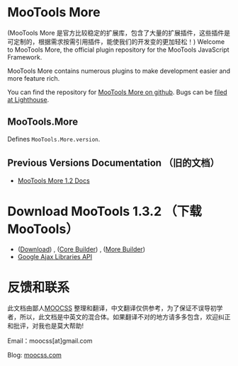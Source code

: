 ﻿MooTools More
==============================
(MooTools More 是官方比较稳定的扩展库，包含了大量的扩展插件，这些插件是可定制的，根据需求按需引用插件，能使我们的开发变的更加轻松！)
Welcome to MooTools More, the official plugin repository for the MooTools JavaScript Framework.

MooTools More contains numerous plugins to make development easier and more feature rich.

You can find the repository for [MooTools More on github](http://github.com/mootools/mootools-more).
Bugs can be [filed at Lighthouse](http://mootools.lighthouseapp.com/projects/24057-mootoolsmore).

MooTools.More
--------------------------------------------

Defines `MooTools.More.version`.

Previous Versions Documentation （旧的文档）
-------------------------------

- [MooTools More 1.2 Docs](http://www.mootools.net/docs/more125)

Download MooTools 1.3.2 （下载 MooTools）
==========================
- ([Download](http://mootools.net/download))  ,  ([Core Builder](http://mootools.net/core))  ,  ([More Builder](http://mootools.net/more))
- [Google Ajax Libraries API](http://code.google.com/apis/ajaxlibs/documentation/index.html#mootools)

反馈和联系
==========================
此文档由鄙人[MOOCSS](http://moocss.com) 整理和翻译，中文翻译仅供参考，为了保证不误导初学者，所以，此文档是中英文的混合体。如果翻译不对的地方请多多包含，欢迎纠正和批评，对我也是莫大帮助!

Email：moocss[at]gmail.com

Blog: [moocss.com](http://moocss.com) 